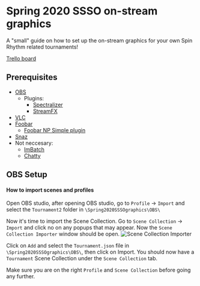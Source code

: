 # Spring 2020 SSSO on-stream graphics
A "small" guide on how to set up the on-stream graphics for your own Spin Rhythm related tournaments!

[Trello board](https://trello.com/b/8i1AGQMJ/spring-2020-sso-on-stream-graphics/)

## Prerequisites
  - [OBS](https://obsproject.com)
    - Plugins:
      - [Spectralizer](https://obsproject.com/forum/resources/spectralizer.861/)
      - [StreamFX](https://obsproject.com/forum/resources/streamfx-for-obs-studio.578/)
  - [VLC](https://www.videolan.org/vlc/index.html/)
  - [Foobar](https://www.foobar2000.org/)
    - [Foobar NP Simple plugin](https://skipyrich.com/w/index.php/Foobar2000:Now_Playing_Simple/)
  - [Snaz](https://github.com/JimmyAppelt/Snaz/wiki/)
  - Not neccesary: 
    - [ImBatch](http://www.highmotionsoftware.com/products/imbatch/)
    - [Chatty](https://chatty.github.io/)


## OBS Setup
  #### How to import scenes and profiles
  Open OBS studio, after opening OBS studio, go to `Profile` -> `Import` and select the `Tournament2` folder in `\Spring2020SSSOgraphics\OBS\`
  
  Now it's time to import the Scene Collection. Go to `Scene Collection` -> `Import` and click no on any popups that may appear. Now the `Scene Collection Importer` window should be open.
  ![Scene Collection Importer](https://puu.sh/FP5ax/e38e5c8d46.png)
  
  Click on `Add` and select the `Tournament.json` file in `\Spring2020SSSOgraphics\OBS\`, then click on Import. 
  You should now have a `Tournament` Scene Collection under the `Scene Collection` tab.

  Make sure you are on the right `Profile` and `Scene Collection` before going any further.